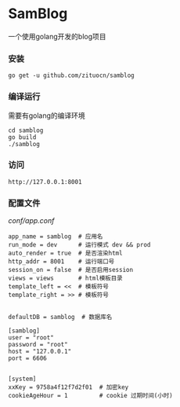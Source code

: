 # SamBlog

一个使用golang开发的blog项目


### 安装

```shell
go get -u github.com/zituocn/samblog
```

### 编译运行

需要有golang的编译环境

```shell
cd samblog
go build 
./samblog
```

### 访问

```shell
http://127.0.0.1:8001
```

### 配置文件 

*conf/app.conf*

```shell
app_name = samblog  # 应用名
run_mode = dev      # 运行模式 dev && prod
auto_render = true  # 是否渲染html
http_addr = 8001    # 运行端口号
session_on = false  # 是否启用session
views = views       # html模板目录 
template_left = <<  # 模板符号
template_right = >> # 模板符号


defaultDB = samblog  # 数据库名 

[samblog]
user = "root"
password = "root"
host = "127.0.0.1"
port = 6606


[system]
xxKey = 9758a4f12f7d2f01  # 加密key
cookieAgeHour = 1         # cookie 过期时间(小时)
```
